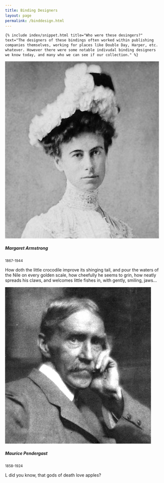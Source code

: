 ```yaml
---
title: Binding Designers
layout: page
permalink: /binddesign.html
---
```

<div class="row">
  <div class="col-md-12">
    
    {% include index/snippet.html title="Who were these desingers?" text="The designers of these bindings often worked within publishing companies themselves, working for places like Double Day, Harper, etc. whatever. However there were some notable indivudal binding designers we know today, and many who we can see if our collection." %}
    
  </div>
    </div>

<div class="card mb-3" style="max-width: 540px;">
  <div class="row g-0">
    <div class="col-md-4">
      <img
        src="/objects/margaret_armstrong.jpg"
        class="img-fluid rounded-start"
      />
    </div>
    <div class="col-md-8">
      <div class="card-body">
        <h5 class="card-title">Margaret Armstrong</h5>
        <p class="card-text">
          <small class="text-muted">1867-1944</small>
        <p class="card-text">
        How doth the little crocodile improve its shinging tail, and pour the waters of the Nile on every golden scale, how cheefully he seems to grin, how neatly spreads his claws, and welcomes little fishes in, with gently, smiling, jaws...
        </p>
      </div>
    </div>
  </div>
</div>

<div class="card mb-3" style="max-width: 540px;">
  <div class="row g-0">
    <div class="col-md-4">
      <img
        src="/objects/maurice_pendergast.jpg"
        class="img-fluid rounded-start"
      />
    </div>
    <div class="col-md-8">
      <div class="card-body">
        <h5 class="card-title">Maurice Pendergast</h5>
        <p class="card-text">
          <small class="text-muted">1858-1924</small>
        <p class="card-text">
        L did you know, that gods of death love apples?
        </p>
      </div>
    </div>
  </div>
</div>
